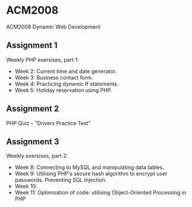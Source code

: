 # ACM2008
ACM2008 Dynamic Web Development 

<h2>Assignment 1</h2>
Weekly PHP exersises, part 1:
<br>
<ul>
<li>Week 2: Current time and date generator.</li>
<li>Week 3: Business contact form.</li>
<li>Week 4: Practicing dynamic If statements.</li>
<li>Week 5: Holiday reservation using PHP.</li>
</ul>
<h2>Assignment 2</h2> 
PHP Quiz - "Drivers Practice Test"

<h2>Assignment 3</h2>
Weekly exersises, part 2:
<br>
<ul>
<li>Week 8: Connecting to MySQL and manipulating data tables.</li>
<li>Week 9: Utilising PHP's secure hash algorithm to encrypt user passwords. Preventing SQL Injection.</li>
<li>Week 10:</li>
<li>Week 11: Optimisation of code: utilising Object-Oriented Processing in PHP</li>
</ul>


